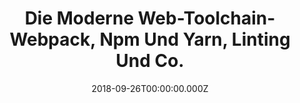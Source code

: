 ---
title: Die Moderne Web-Toolchain- Webpack, Npm Und Yarn, Linting Und Co.
date: 2018-09-26T00:00:00.000Z
image: speaking.jpg
event: BASTA! - Mainz
tags: [Web,Development,tools]
category: talks
---